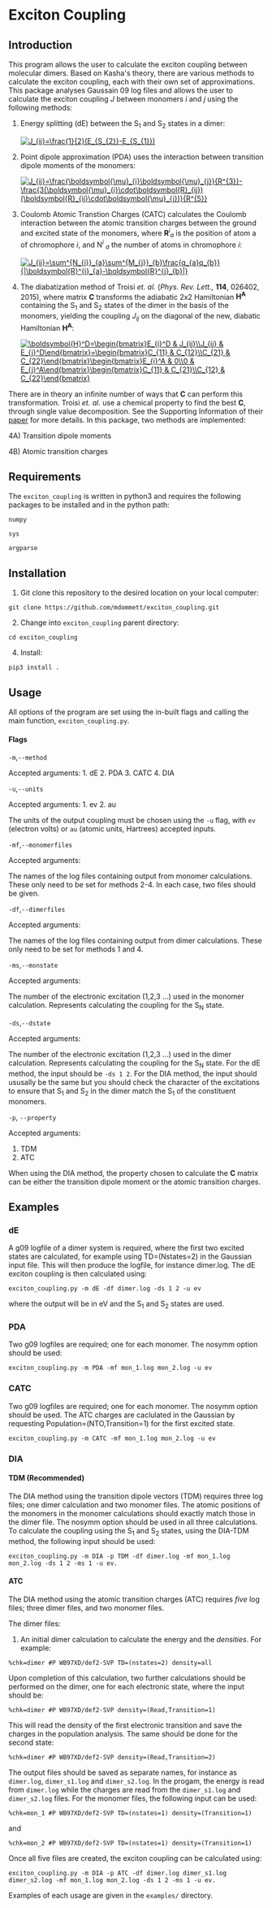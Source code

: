 # Exciton Coupling 

## Introduction

This program allows the user to calculate the exciton coupling between molecular dimers. Based on Kasha's theory,
there are various methods to calculate the exciton coupling, each with their own set of approximations. This package analyses
Gaussain 09 log files and allows the user to calculate the exciton coupling *J* between monomers *i* and *j*
using the following methods:

1. Energy splitting (dE) between the S<sub>1</sub> and S<sub>2</sub> states in a dimer:

    <a href="https://www.codecogs.com/eqnedit.php?latex=J_{ij}=\frac{1}{2}(E_{S_{2}}-E_{S_{1}})" target="_blank"><img src="https://latex.codecogs.com/gif.latex?J_{ij}=\frac{1}{2}(E_{S_{2}}-E_{S_{1}})" title="J_{ij}=\frac{1}{2}(E_{S_{2}}-E_{S_{1}})" /></a>

2. Point dipole approximation (PDA) uses the interaction between transition dipole moments of the monomers:

    <a href="https://www.codecogs.com/eqnedit.php?latex=J_{ij}=\frac{\boldsymbol{\mu}_{i}\boldsymbol{\mu}_{j}}{R^{3}}-\frac{3(\boldsymbol{\mu}_{i}\cdot\boldsymbol{R}_{ij})(\boldsymbol{R}_{ij}\cdot\boldsymbol{\mu}_{j})}{R^{5}}" target="_blank"><img src="https://latex.codecogs.com/gif.latex?J_{ij}=\frac{\boldsymbol{\mu}_{i}\boldsymbol{\mu}_{j}}{R^{3}}-\frac{3(\boldsymbol{\mu}_{i}\cdot\boldsymbol{R}_{ij})(\boldsymbol{R}_{ij}\cdot\boldsymbol{\mu}_{j})}{R^{5}}" title="J_{ij}=\frac{\boldsymbol{\mu}_{i}\boldsymbol{\mu}_{j}}{R^{3}}-\frac{3(\boldsymbol{\mu}_{i}\cdot\boldsymbol{R}_{ij})(\boldsymbol{R}_{ij}\cdot\boldsymbol{\mu}_{j})}{R^{5}}" /></a>


3. Coulomb Atomic Transtion Charges (CATC) calculates the Coulomb interaction between the atomic transition charges between the 
ground and excited state of the monomers, where **R**<sup>*i*</sup><sub>*a*</sub> is the position of atom a of chromophore *i*, and N<sup>*i*</sup> <sub>*a*</sub> the number of atoms in chromophore *i*:

   <a href="https://www.codecogs.com/eqnedit.php?latex=J_{ij}=\sum^{N_{i}}_{a}\sum^{M_{j}}_{b}\frac{q_{a}q_{b}}{|\boldsymbol{R}^{i}_{a}-\boldsymbol{R}^{j}_{b}|}" target="_blank"><img src="https://latex.codecogs.com/gif.latex?J_{ij}=\sum^{N_{i}}_{a}\sum^{M_{j}}_{b}\frac{q_{a}q_{b}}{|\boldsymbol{R}^{i}_{a}-\boldsymbol{R}^{j}_{b}|}" title="J_{ij}=\sum^{N_{i}}_{a}\sum^{M_{j}}_{b}\frac{q_{a}q_{b}}{|\boldsymbol{R}^{i}_{a}-\boldsymbol{R}^{j}_{b}|}" /></a>
 
4. The diabatization method of Troisi *et. al.* (*Phys. Rev. Lett.,* **114**, 026402, 2015), where matrix **C** transforms the adiabatic 2x2 Hamiltonian **H<sup>A</sup>**
containing the S<sub>1</sub> and S<sub>2</sub> states of the dimer in the basis of the monomers, yielding the coupling *J<sub>ij</sub>*
on the diagonal of the new, diabatic Hamiltonian **H<sup>A</sup>**:

   <a href="https://www.codecogs.com/eqnedit.php?latex=\boldsymbol{H}^D=\begin{bmatrix}E_{i}^D&space;&&space;J_{ij}\\J_{ij}&space;&&space;E_{j}^D\end{bmatrix}=\begin{bmatrix}C_{11}&space;&&space;C_{12}\\C_{21}&space;&&space;C_{22}\end{bmatrix}\begin{bmatrix}E_{i}^A&space;&&space;0\\0&space;&&space;E_{j}^A\end{bmatrix}\begin{bmatrix}C_{11}&space;&&space;C_{21}\\C_{12}&space;&&space;C_{22}\end{bmatrix}" target="_blank"><img src="https://latex.codecogs.com/gif.latex?\boldsymbol{H}^D=\begin{bmatrix}E_{i}^D&space;&&space;J_{ij}\\J_{ij}&space;&&space;E_{j}^D\end{bmatrix}=\begin{bmatrix}C_{11}&space;&&space;C_{12}\\C_{21}&space;&&space;C_{22}\end{bmatrix}\begin{bmatrix}E_{i}^A&space;&&space;0\\0&space;&&space;E_{j}^A\end{bmatrix}\begin{bmatrix}C_{11}&space;&&space;C_{21}\\C_{12}&space;&&space;C_{22}\end{bmatrix}" title="\boldsymbol{H}^D=\begin{bmatrix}E_{i}^D & J_{ij}\\J_{ij} & E_{j}^D\end{bmatrix}=\begin{bmatrix}C_{11} & C_{12}\\C_{21} & C_{22}\end{bmatrix}\begin{bmatrix}E_{i}^A & 0\\0 & E_{j}^A\end{bmatrix}\begin{bmatrix}C_{11} & C_{21}\\C_{12} & C_{22}\end{bmatrix}" /></a>

There are in theory an infinite number of ways that **C** can perform this transformation. Troisi *et. al.* use a chemical property 
to find the best **C**, through single value decomposition. See the Supporting Information of their [paper](https://journals.aps.org/prl/abstract/10.1103/PhysRevLett.114.026402) for more details. In this package,
two methods are implemented:

   4A) Transition dipole moments
   
   4B) Atomic transition charges
    
## Requirements

The `exciton_coupling` is written in python3 and requires the following packages to be installed and in the python path:

`numpy`

`sys`

`argparse`

## Installation

1. Git clone this repository to the desired location on your local computer:

`git clone https://github.com/mdommett/exciton_coupling.git`

2. Change into `exciton_coupling` parent directory:

`cd exciton_coupling`

4. Install:

`pip3 install .`


## Usage

All options of the program are set using the in-built flags and calling the main function, `exciton_coupling.py`. 

#### Flags

`-m`,`--method`

Accepted arguments:
    1. dE
    2. PDA
    3. CATC
    4. DIA


`-u`,`--units`

Accepted arguments:
    1. ev
    2. au

The units of the output coupling must be chosen using the `-u` flag, with `ev` (electron volts) or `au` (atomic units, Hartrees) accepted inputs. 

`-mf`,`--monomerfiles`

Accepted arguments:

The names of the log files containing output from monomer calculations. These only need to be set for methods 2-4. In each case, two files should be given. 

`-df`,`--dimerfiles`


Accepted arguments:

The names of the log files containing output from dimer calculations. These only need to be set for methods 1 and 4. 


`-ms`,`--monstate`

Accepted arguments:

The number of the electronic excitation (1,2,3 ...) used in the monomer calculation. Represents calculating the coupling for the S<sub>N</sub> state.


`-ds`,`--dstate`

Accepted arguments:

The number of the electronic excitation (1,2,3 ...) used in the dimer calculation. Represents calculating the coupling for the S<sub>N</sub> state. For the dE method, the input should be `-ds 1 2`. For the DIA method, the input should ususally be the same but you should check the character of the excitations to ensure that S<sub>1</sub> and S<sub>2</sub> in the dimer match the S<sub>1</sub> of the constituent monomers.

`-p`, `--property `

Accepted arguments:
1. TDM
2. ATC

When using the DIA method, the property chosen to calculate the **C** matrix can be either the transition dipole moment or the atomic transition charges.

## Examples
    
### dE

A g09 logfile of a dimer system is required, where the first two excited states are calculated, for example using TD=(Nstates=2) in the Gaussian input file. This will then produce the logfile, for instance dimer.log. The dE exciton coupling is then calculated using:

`exciton_coupling.py -m dE -df dimer.log -ds 1 2 -u ev `

where the output will be in eV and the  S<sub>1</sub> and  S<sub>2</sub> states are used. 

### PDA

Two g09 logfiles are required; one for each monomer. The nosymm option should be used:

`exciton_coupling.py -m PDA -mf mon_1.log mon_2.log -u ev `

### CATC

Two g09 logfiles are required; one for each monomer. The nosymm option should be used. The ATC charges are caclulated in the Gaussian by requesting Population=(NTO,Transition=1) for the first excited state. 

`exciton_coupling.py -m CATC -mf mon_1.log mon_2.log -u ev `

### DIA

#### TDM (Recommended)

The DIA method using the transition dipole vectors (TDM) requires three log files; one dimer calculation and two monomer files. The atomic positions of the monomers in the monomer calculations should exactly match those in the dimer file. The nosymm option should be used in all three calculations. To calculate the coupling using the S<sub>1</sub> and S<sub>2</sub> states, using the DIA-TDM method, the following input should be used:

`exciton_coupling.py -m DIA -p TDM -df dimer.log -mf mon_1.log mon_2.log -ds 1 2 -ms 1 -u ev.`

#### ATC 

The DIA method using the atomic transition charges (ATC) requires *five* log files; three dimer files, and two monomer files. 

The dimer files:
1. An initial dimer calculation to calculate the energy and the *densities*. For example:

`%chk=dimer
  #P WB97XD/def2-SVP TD=(nstates=2) density=all `
  
Upon completion of this calculation, two further calculations should be performed on the dimer, one for each electronic state, where the input should be:

`%chk=dimer
  #P WB97XD/def2-SVP density=(Read,Transition=1) `

This will read the density of the first electronic transition and save the charges in the population analysis. The same should be done for the second state:

`%chk=dimer
  #P WB97XD/def2-SVP density=(Read,Transition=2) `
  
The output files should be saved as separate names, for instance as `dimer.log`, `dimer_s1.log` and `dimer_s2.log`. In the progam, the energy is read from `dimer.log` while the charges are read from the `dimer_s1.log` and `dimer_s2.log` files. For the monomer files, the following input can be used:

`%chk=mon_1
  #P WB97XD/def2-SVP TD=(nstates=1) density=(Transition=1)`
  
  and
  
  
`%chk=mon_2
  #P WB97XD/def2-SVP TD=(nstates=1) density=(Transition=1)`
  
Once all five files are created, the exciton coupling can be calculated using:

`exciton_coupling.py -m DIA -p ATC -df dimer.log dimer_s1.log dimer_s2.log -mf mon_1.log mon_2.log -ds 1 2 -ms 1 -u ev.` 

Examples of each usage are given in the `examples/` directory.





